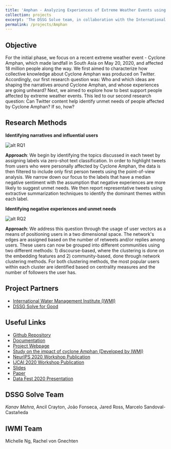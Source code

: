 ```yaml
---
title: 'Amphan - Analyzing Experiences of Extreme Weather Events using Online Data'
collection: projects
excerpt: 'The DSSG Solve team, in collaboration with the International Water Management Institute (IWMI), aims to develop research methodologies that leverage online social media data to better understand the experiences and needs of vulnerable communities affected by natural disasters. This research tool would enable users to tap into the online discourse and social, political, and economic effects of extreme weather events. Through our goal, we hope to derive actionable insights to supplement on-the-ground efforts and help inform critical policy-making processes.'
permalink: /projects/Amphan
---
```


Objective
------
For the initial phase, we focus on a recent extreme weather event - Cyclone Amphan, which made landfall in South Asia on May 20, 2020, and affected 18 million people along the way. We first aimed to characterize how collective knowledge about Cyclone Amphan was produced on Twitter. Accordingly, our first research question was: Who and which ideas are shaping the narratives around Cyclone Amphan, and whose experiences are going unheard? Next, we aimed to explore how to best support people affected by extreme weather events. This led to our second research question: Can Twitter content help identify unmet needs of people affected by Cyclone Amphan? If so, how?

Research Methods
--------------

<b>Identifying narratives and influential users</b>

![alt RQ1](http://kanav-mehra.github.io/images/rq1_pipeline.jpg)

<b>Approach</b>:
We begin by identifying the topics discussed in each tweet by assigning labels via zero-shot text classification. In order to highlight tweets from users who were personally affected by Cyclone Amphan, the data is then filtered to include only first person tweets using the point-of-view analysis. We narrow down our focus to the labels that have a median negative sentiment with the assumption that negative experiences are more likely to suggest unmet needs. We then report representative tweets using extractive summarization techniques to identify the dominant themes within each label.


<b>Identifying negative experiences and unmet needs</b>

![alt RQ2](http://kanav-mehra.github.io/images/rq2_pipeline.jpg)

<b>Approach</b>:
We address this question through the usage of user vectors as a means of positioning users in a two dimensional space. The network's edges are assigned based on the number of retweets and/or replies among users. These users can now be grouped into different communities using two different methods: 1) discourse-based, where the clustering is done on the embedding features and 2) community-based, done through network clustering methods. For both clustering methods, the most popular users within each cluster are identified based on centrality measures and the number of followers the user has.

Project Partners
------
* [International Water Management Institute (IWMI)](https://www.iwmi.cgiar.org/)
* [DSSG Solve for Good](https://solveforgood.org/)

Useful Links
------
* [Github Repository](https://github.com/kanav-mehra/solve-iwmi)
* [Documentation](https://solve-iwmi.readthedocs.io/en/latest/)
* [Project Webpage](https://solveforgood.org/proj/35/)
* [Study on the impact of cyclone Amphan (Developed by IWMI)](https://www.iwmi.cgiar.org/2020/05/using-maps-to-save-lives-when-a-super-cyclone-strikes/)
* [NeurIPS 2020 Workshop Publication](https://www.climatechange.ai/papers/neurips2020/42)
* [IJCAI 2020 Workshop Publication](https://crcs.seas.harvard.edu/publications/narratives-and-needs-analyzing-experiences-cyclone-amphan-using-twitter-discourse)
* [Slides](https://www.climatechange.ai/papers/neurips2020/42/slides.pdf)
* [Paper](https://kanav-mehra.github.io/publication/Amphan-2020)
* [Data Fest 2020 Presentation](https://www.youtube.com/watch?v=YtKYIS61i5I)

DSSG Solve Team
-----
<i>Kanav Mehra</i>, Ancil Crayton, João Fonseca, Jared Ross, Marcelo Sandoval-Castañeda

IWMI Team
-----
Michelle Ng, Rachel von Gnechten